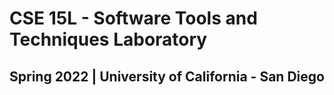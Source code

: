# CSE 15L - Software Tools and Techniques Laboratory
## Spring 2022 | University of California - San Diego

